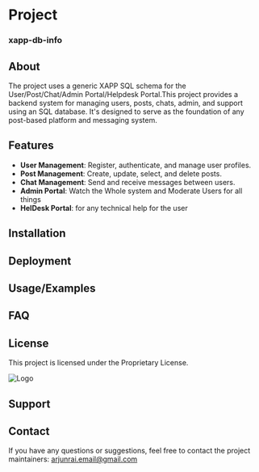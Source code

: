 
# Project 
### xapp-db-info

## About

The project uses a generic XAPP SQL schema for the User/Post/Chat/Admin Portal/Helpdesk Portal.This project provides a backend system for managing users, posts, chats, admin, and support using an SQL database. It's designed to serve as the foundation of any post-based platform and messaging system.

## Features

- **User Management**: Register, authenticate, and manage user profiles.
- **Post Management**: Create, update, select, and delete posts.
- **Chat Management**: Send and receive messages between users.
- **Admin Portal**: Watch the Whole system and Moderate Users for all things
- **HelDesk Portal**: for any technical help for the user

## Installation

## Deployment

## Usage/Examples

## FAQ

## License
This project is licensed under the Proprietary License.

![Logo](https://i.ibb.co/GC3trp4/itaeld-logo.png)

## Support

## Contact
If you have any questions or suggestions, feel free to contact the project maintainers: arjunrai.email@gmail.com


